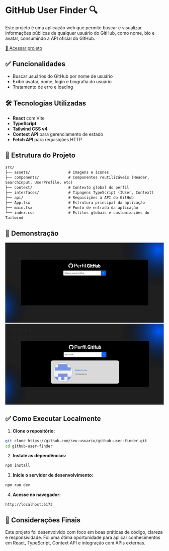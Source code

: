 # GitHub User Finder 🔍

Este projeto é uma aplicação web que permite buscar e visualizar informações públicas de qualquer usuário do GitHub, como nome, bio e avatar, consumindo a API oficial do GitHub.

[🔗 Acessar projeto](https://github-profile-search-hazel.vercel.app)

## ✅ Funcionalidades

- Buscar usuários do GitHub por nome de usuário
- Exibir avatar, nome, login e biografia do usuário
- Tratamento de erro e loading 
  
##  🛠 Tecnologias Utilizadas

- **React** com Vite
- **TypeScript**
- **Tailwind CSS v4**
- **Context API** para gerenciamento de estado
- **Fetch API** para requisições HTTP

## 📂 Estrutura do Projeto

```
src/
├── assets/                 # Imagens e ícones
├── components/             # Componentes reutilizáveis (Header, SearchInput, UserProfile, etc)
├── context/                # Contexto global do perfil
├── interfaces/             # Tipagens TypeScript (IUser, Context)
├── api/                    # Requisições à API do GitHub
├── App.tsx                 # Estrutura principal da aplicação
├── main.tsx                # Ponto de entrada da aplicação
└── index.css               # Estilos globais e customizações do Tailwind
```

## 📸 Demonstração

![Demonstração do projeto](https://github.com/GabrielTh58/github-profile-search/raw/main/github-profile-search/src/assets/images/preview.png) 
![Demonstração do projeto](https://github.com/GabrielTh58/github-profile-search/raw/main/github-profile-search/src/assets/images/preview2.png) 

## ✅ Como Executar Localmente

1. **Clone o repositório:**

```bash
git clone https://github.com/seu-usuario/github-user-finder.git
cd github-user-finder
```

2. **Instale as dependências:**

```bash
npm install
```

3. **Inicie o servidor de desenvolvimento:**

```bash
npm run dev
```

4. **Acesse no navegador:**

```
http://localhost:5173
```

## 🌟 Considerações Finais
Este projeto foi desenvolvido com foco em boas práticas de código, clareza e responsividade. Foi uma ótima oportunidade para aplicar conhecimentos em React, TypeScript, Context API e integração com APIs externas.

